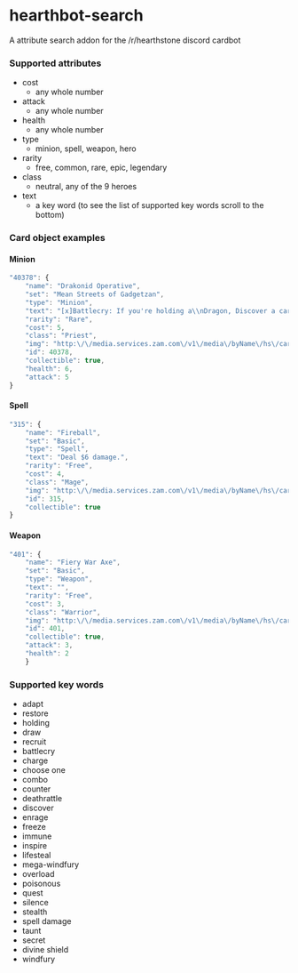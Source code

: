 # hearthbot-search
A attribute search addon for the /r/hearthstone discord cardbot

### Supported attributes
* cost
  - any whole number
* attack
  - any whole number
* health
  - any whole number
* type
  - minion, spell, weapon, hero
* rarity
  - free, common, rare, epic, legendary
* class
  - neutral, any of the 9 heroes
* text
  - a key word (to see the list of supported key words scroll to the bottom)


### Card object examples
#### Minion
```javascript
"40378": {
    "name": "Drakonid Operative",
    "set": "Mean Streets of Gadgetzan",
    "type": "Minion",
    "text": "[x]Battlecry: If you're holding a\\nDragon, Discover a card in\\n_your opponent's deck.",
    "rarity": "Rare",
    "cost": 5,
    "class": "Priest",
    "img": "http:\/\/media.services.zam.com\/v1\/media\/byName\/hs\/cards\/enus\/CFM_605.png",
    "id": 40378,
    "collectible": true,
    "health": 6,
    "attack": 5
}
```
#### Spell
```javascript
"315": {
    "name": "Fireball",
    "set": "Basic",
    "type": "Spell",
    "text": "Deal $6 damage.",
    "rarity": "Free",
    "cost": 4,
    "class": "Mage",
    "img": "http:\/\/media.services.zam.com\/v1\/media\/byName\/hs\/cards\/enus\/CS2_029.png",
    "id": 315,
    "collectible": true
}
```
#### Weapon
```javascript
"401": {
    "name": "Fiery War Axe",
    "set": "Basic",
    "type": "Weapon",
    "text": "",
    "rarity": "Free",
    "cost": 3,
    "class": "Warrior",
    "img": "http:\/\/media.services.zam.com\/v1\/media\/byName\/hs\/cards\/enus\/CS2_106.png",
    "id": 401,
    "collectible": true,
    "attack": 3,
    "health": 2
    }
```

### Supported key words
* adapt
* restore
* holding
* draw
* recruit
* battlecry
* charge
* choose one
* combo
* counter
* deathrattle
* discover
* enrage
* freeze
* immune
* inspire
* lifesteal
* mega-windfury
* overload
* poisonous
* quest
* silence
* stealth
* spell damage
* taunt
* secret
* divine shield
* windfury
